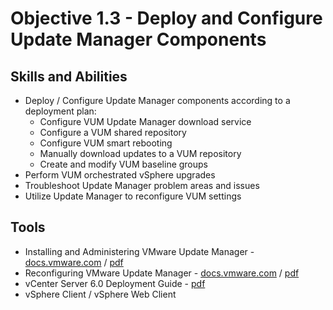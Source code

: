 # Objective 1.3 - Deploy and Configure Update Manager Components
## Skills and Abilities
* Deploy / Configure Update Manager components according to a deployment plan:
    * Configure VUM Update Manager download service
    * Configure a VUM shared repository
    * Configure VUM smart rebooting
    * Manually download updates to a VUM repository
    * Create and modify VUM baseline groups
* Perform VUM orchestrated vSphere upgrades
* Troubleshoot Update Manager problem areas and issues
* Utilize Update Manager to reconfigure VUM settings

## Tools
* Installing and Administering VMware Update Manager - [docs.vmware.com](https://docs.vmware.com/en/VMware-vSphere/6.0/com.vmware.vsphere.update_manager.doc/GUID-F7191592-048B-40C7-A610-CFEE6A790AB0.html) / [pdf](https://docs.vmware.com/en/VMware-vSphere/6.0/vsphere-update-manager-601-install-administration-guide.pdf)
* Reconfiguring VMware Update Manager - [docs.vmware.com](https://docs.vmware.com/en/VMware-vSphere/6.0/com.vmware.vsphere.update_manager_utility.doc/GUID-3B44E90F-2589-4FFF-B39F-CA407AFE0619.html) / [pdf](https://docs.vmware.com/en/VMware-vSphere/6.0/vsphere-update-manager-60-reconfig-guide.pdf)
* vCenter Server 6.0 Deployment Guide - [pdf](https://www.vmware.com/content/dam/digitalmarketing/vmware/en/pdf/techpaper/vmware-vcenter-server6-deployment-guide-white-paper.pdf)
* vSphere Client / vSphere Web Client